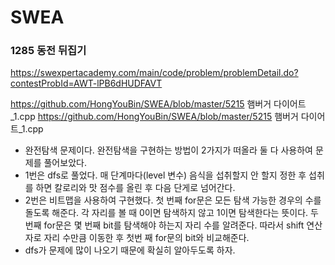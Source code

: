 # SWEA

### 1285 동전 뒤집기

https://swexpertacademy.com/main/code/problem/problemDetail.do?contestProbId=AWT-lPB6dHUDFAVT

https://github.com/HongYouBin/SWEA/blob/master/5215 햄버거 다이어트_1.cpp
https://github.com/HongYouBin/SWEA/blob/master/5215 햄버거 다이어트_1.cpp

- 완전탐색 문제이다. 완전탐색을 구현하는 방법이 2가지가 떠올라 둘 다 사용하여 문제를 풀어보았다.
- 1번은 dfs로 풀었다. 매 단계마다(level 변수) 음식을 섭취할지 안 할지 정한 후 섭취를 하면 칼로리와 맛 점수를 올린 후 다음 단게로 넘어간다. 
- 2번은 비트맵을 사용하여 구현했다. 첫 번째 for문은 모든 탐색 가능한 경우의 수를 돌도록 해준다. 각 자리를 볼 때 0이면 탐색하지 않고 1이면 탐색한다는 뜻이다. 두 번째 for문은 몇 번째 bit를 탐색해야 하는지 자리 수를 알려준다. 따라서 shift 연산자로 자리 수만큼 이동한 후 첫번 째 for문의 bit와 비교해준다.
- dfs가 문제에 많이 나오기 때문에 확실히 알아두도록 하자. 
